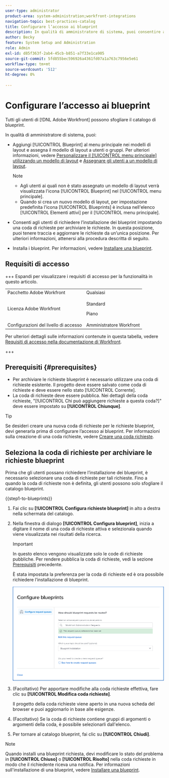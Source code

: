 ```yaml
---
user-type: administrator
product-area: system-administration;workfront-integrations
navigation-topic: best-practices-catalog
title: Configurare l’accesso ai blueprint
description: In qualità di amministratore di sistema, puoi consentire agli utenti di richiedere l’installazione di blueprint impostando una coda di richieste per archiviare le richieste. In questa posizione, puoi tenere traccia e aggiornare le richieste da un’unica posizione.
author: Becky
feature: System Setup and Administration
role: Admin
exl-id: d85f363f-2ab4-45cb-b851-a7f33e1ca905
source-git-commit: 5fd855bec596926a4361fd07a1a763c7956e5e61
workflow-type: tm+mt
source-wordcount: '512'
ht-degree: 0%

---
```


# Configurare l’accesso ai blueprint

Tutti gli utenti di [!DNL Adobe Workfront] possono sfogliare il catalogo di blueprint.

In qualità di amministratore di sistema, puoi:

* Aggiungi [!UICONTROL Blueprint] al menu principale nei modelli di layout e assegna il modello di layout a utenti o gruppi. Per ulteriori informazioni, vedere [Personalizzare il [!UICONTROL menu principale] utilizzando un modello di layout](/help/quicksilver/administration-and-setup/customize-workfront/use-layout-templates/customize-main-menu.md) e [Assegnare gli utenti a un modello di layout](/help/quicksilver/administration-and-setup/customize-workfront/use-layout-templates/assign-users-to-layout-template.md).

  >[!NOTE]
  >
  >* Agli utenti ai quali non è stato assegnato un modello di layout verrà visualizzata l&#39;icona [!UICONTROL Blueprint] nel [!UICONTROL menu principale].
  >* Quando si crea un nuovo modello di layout, per impostazione predefinita l&#39;icona [!UICONTROL Blueprints] è inclusa nell&#39;elenco [!UICONTROL Elementi attivi] per il [!UICONTROL menu principale].


* Consenti agli utenti di richiedere l’installazione dei blueprint impostando una coda di richieste per archiviare le richieste. In questa posizione, puoi tenere traccia e aggiornare le richieste da un’unica posizione. Per ulteriori informazioni, attenersi alla procedura descritta di seguito.
* Installa i blueprint. Per informazioni, vedere [Installare una blueprint](../../administration-and-setup/blueprints/blueprints-install.md).

## Requisiti di accesso

+++ Espandi per visualizzare i requisiti di accesso per la funzionalità in questo articolo.

<table style="table-layout:auto"> 
 <col> 
 <col> 
 <tbody> 
  <tr> 
   <td role="rowheader">Pacchetto Adobe Workfront</td> 
   <td>Qualsiasi</td> 
  </tr> 
  <tr> 
   <td role="rowheader">Licenza Adobe Workfront</td> 
   <td>
   <p>Standard</p>
   <p>Piano</p></td> 
  </tr> 
  <tr> 
   <td role="rowheader">Configurazioni del livello di accesso</td> 
   <td>Amministratore Workfront </td> 
  </tr> 
 </tbody> 
</table>

Per ulteriori dettagli sulle informazioni contenute in questa tabella, vedere [Requisiti di accesso nella documentazione di Workfront](/help/quicksilver/administration-and-setup/add-users/access-levels-and-object-permissions/access-level-requirements-in-documentation.md).

+++

## Prerequisiti {#prerequisites}

* Per archiviare le richieste blueprint è necessario utilizzare una coda di richieste esistente. Il progetto deve essere salvato come coda di richieste e deve essere nello stato [!UICONTROL Corrente].
* La coda di richieste deve essere pubblica. Nei dettagli della coda richieste, &quot;[!UICONTROL Chi può aggiungere richieste a questa coda?]&quot; deve essere impostato su **[!UICONTROL Chiunque]**.

>[!TIP]
>
>Se desideri creare una nuova coda di richieste per le richieste blueprint, devi generarla prima di configurare l’accesso ai blueprint. Per informazioni sulla creazione di una coda richieste, vedere [Creare una coda richieste](../../manage-work/requests/create-and-manage-request-queues/create-request-queue.md).

## Seleziona la coda di richieste per archiviare le richieste blueprint

Prima che gli utenti possano richiedere l’installazione dei blueprint, è necessario selezionare una coda di richieste per tali richieste. Fino a quando la coda di richieste non è definita, gli utenti possono solo sfogliare il catalogo blueprint.

{{step1-to-blueprints}}

1. Fai clic su **[!UICONTROL Configura richieste blueprint]** in alto a destra nella schermata del catalogo.

   <!--
   <li value="3" data-mc-conditions="QuicksilverOrClassic.Draft mode"> <p>In the <strong>Configure blueprints</strong> dialog, ensure that the <strong>Configure request queues</strong> tab is selected.</p> </li>
   -->

1. Nella finestra di dialogo **[!UICONTROL Configura blueprint]**, inizia a digitare il nome di una coda di richieste attiva e selezionala quando viene visualizzata nei risultati della ricerca.

   >[!IMPORTANT]
   >
   >In questo elenco vengono visualizzate solo le code di richieste pubbliche. Per rendere pubblica la coda di richieste, vedi la sezione [Prerequisiti](#prerequisites) precedente.

   È stata impostata la preferenza per la coda di richieste ed è ora possibile richiedere l’installazione di blueprint.

   ![Configura coda richieste](assets/Blueprints_access_setup_request_queue.png)

1. (Facoltativo) Per apportare modifiche alla coda richieste effettiva, fare clic su **[!UICONTROL Modifica coda richieste]**.

   Il progetto della coda richieste viene aperto in una nuova scheda del browser e puoi aggiornarlo in base alle esigenze.

1. (Facoltativo) Se la coda di richieste contiene gruppi di argomenti o argomenti della coda, è possibile selezionarli dall&#39;elenco.
1. Per tornare al catalogo blueprint, fai clic su **[!UICONTROL Chiudi]**.

>[!NOTE]
>
>Quando installi una blueprint richiesta, devi modificare lo stato del problema in **[!UICONTROL Chiuso]** o **[!UICONTROL Risolto]** nella coda richieste in modo che il richiedente riceva una notifica. Per informazioni sull&#39;installazione di una blueprint, vedere [Installare una blueprint](../../administration-and-setup/blueprints/blueprints-install.md).
